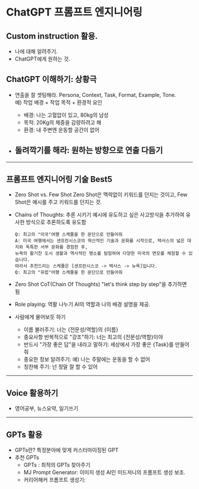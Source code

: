 # ChatGPT 프롬프트 엔지니어링

## Custom instruction 활용. 
- 나에 대해 알려주기. 
- ChatGPT에게 원하는 것. 

## ChatGPT 이해하기: 상황극
- 연출을 잘 셋팅해라. 
Persona, Context, Task, Format, Example, Tone.  
예) 작업 배경 + 작업 목적 + 환경적 요인  
  - 배경: 나는 고혈압이 있고, 80kg의 남성     
  - 목적: 20Kg의 체중을 감량하려고 해  
  - 환경: 내 주변엔 운동할 공간이 없어       

- 돌려깍기를 해라: 원하는 방향으로 연출 다듬기
  - 

--- 

## 프롬프트 엔지니어링 기술 Best5
- Zero Shot vs. Few Shot
  Zero Shot은 맥략없이 키워드를 던지는 것이고, Few Shot은 예시를 주고 키워드를 던지는 것. 

- Chains of Thoughts: 추론 시키기
  예시에 유도하고 싶은 사고방식을 추가하여 유사한 방식으로 추론하도록 유도함
  
  ```  
  Q: 최고의 "미국"여행 스케쥴을 한 문단으로 만들어줘
  A: 미국 여행에서는 샌프란시스코의 혁신적인 기술과 문화를 시작으로, 텍사스의 넓은 대지와 독특한 서부 문화를 경험한 후,   
  뉴욕의 활기찬 도시 생활과 역사적인 명소를 탐험하여 다양한 미국의 면모를 체험할 수 있습니다.   
  따라서 추천드리는 스케쥴은 [샌프란시스코 -> 텍사스 -> 뉴욕]입니다. 
  Q: 최고의 "유럽"어행 스케쥴을 한 문단으로 만들어줘 
  ```  

- Zero Shot CoT(Chain Of Thoughts)
  "let's think step by step"을 추가하면 됨

- Role playing: 역활 나누기
  AI의 역할과 나의 배경 설명을 제공. 

- 사람에게 물어보듯 하기
  - 이름 불러주기: 너는 {전문성/역할}의 {이름} 
  - 중요사항 반복적으로 "강조"하기: 너는 최고의 {전문성/역할}이야   
  - 반드시 "가장 좋은 답"을 내라고 말하기: 세상에서 가장 좋은 {Task}를 만들어줘   
  - 중요한 정보 알려주기: 예) 나는 주말에는 운동을 할 수 없어
  - 칭찬해 주기: 넌 정말 잘 할 수 있어 

---


## Voice 활용하기
- 영어공부, 뉴스요약, 일기쓰기


---

## GPTs 활용
- GPTs란? 특정분야에 맞게 커스터마이징된 GPT
- 추천 GPTs
  - GPTs : 최적의 GPTs 찾아주기   
  - MJ Prompt Generator: 이미지 생성 AI인 미드저니의 프롬프트 생성 보조.  
  - 커리어해커 프롬프트 생성기: 




